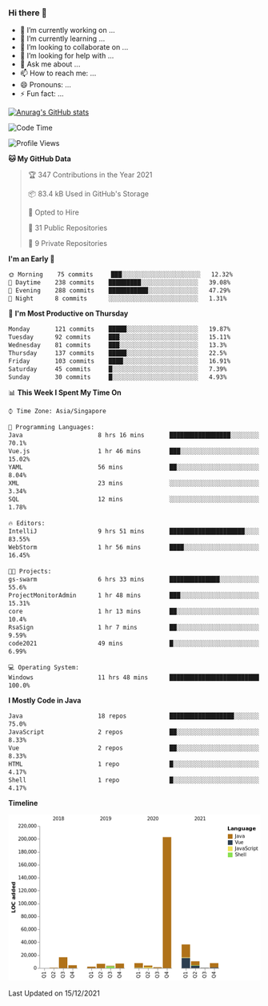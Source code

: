 ### Hi there 👋

- 🔭 I’m currently working on ...
- 🌱 I’m currently learning ...
- 👯 I’m looking to collaborate on ...
- 🤔 I’m looking for help with ...
- 💬 Ask me about ...
- 📫 How to reach me: ...
- 😄 Pronouns: ...
- ⚡ Fun fact: ...

[![Anurag's GitHub stats](https://github-readme-stats.vercel.app/api?username=xiumu2017&show_icons=true&theme=radical)](https://github.com/anuraghazra/github-readme-stats)

<!--
**xiumu2017/xiumu2017** is a ✨ _special_ ✨ repository because its `README.md` (this file) appears on your GitHub profile.

Here are some ideas to get you started:

- 🔭 I’m currently working on ...
- 🌱 I’m currently learning ...
- 👯 I’m looking to collaborate on ...
- 🤔 I’m looking for help with ...
- 💬 Ask me about ...
- 📫 How to reach me: ...
- 😄 Pronouns: ...
- ⚡ Fun fact: ...
-->

<!--START_SECTION:waka-->
![Code Time](http://img.shields.io/badge/Code%20Time-141%20hrs%209%20mins-blue)

![Profile Views](http://img.shields.io/badge/Profile%20Views-10-blue)

**🐱 My GitHub Data** 

> 🏆 347 Contributions in the Year 2021
 > 
> 📦 83.4 kB Used in GitHub's Storage 
 > 
> 💼 Opted to Hire
 > 
> 📜 31 Public Repositories 
 > 
> 🔑 9 Private Repositories  
 > 
**I'm an Early 🐤** 

```text
🌞 Morning    75 commits     ███░░░░░░░░░░░░░░░░░░░░░░   12.32% 
🌆 Daytime    238 commits    █████████░░░░░░░░░░░░░░░░   39.08% 
🌃 Evening    288 commits    ███████████░░░░░░░░░░░░░░   47.29% 
🌙 Night      8 commits      ░░░░░░░░░░░░░░░░░░░░░░░░░   1.31%

```
📅 **I'm Most Productive on Thursday** 

```text
Monday       121 commits    █████░░░░░░░░░░░░░░░░░░░░   19.87% 
Tuesday      92 commits     ███░░░░░░░░░░░░░░░░░░░░░░   15.11% 
Wednesday    81 commits     ███░░░░░░░░░░░░░░░░░░░░░░   13.3% 
Thursday     137 commits    █████░░░░░░░░░░░░░░░░░░░░   22.5% 
Friday       103 commits    ████░░░░░░░░░░░░░░░░░░░░░   16.91% 
Saturday     45 commits     █░░░░░░░░░░░░░░░░░░░░░░░░   7.39% 
Sunday       30 commits     █░░░░░░░░░░░░░░░░░░░░░░░░   4.93%

```


📊 **This Week I Spent My Time On** 

```text
⌚︎ Time Zone: Asia/Singapore

💬 Programming Languages: 
Java                     8 hrs 16 mins       █████████████████░░░░░░░░   70.1% 
Vue.js                   1 hr 46 mins        ███░░░░░░░░░░░░░░░░░░░░░░   15.02% 
YAML                     56 mins             ██░░░░░░░░░░░░░░░░░░░░░░░   8.04% 
XML                      23 mins             ░░░░░░░░░░░░░░░░░░░░░░░░░   3.34% 
SQL                      12 mins             ░░░░░░░░░░░░░░░░░░░░░░░░░   1.78%

🔥 Editors: 
IntelliJ                 9 hrs 51 mins       █████████████████████░░░░   83.55% 
WebStorm                 1 hr 56 mins        ████░░░░░░░░░░░░░░░░░░░░░   16.45%

🐱‍💻 Projects: 
gs-swarm                 6 hrs 33 mins       ██████████████░░░░░░░░░░░   55.6% 
ProjectMonitorAdmin      1 hr 48 mins        ███░░░░░░░░░░░░░░░░░░░░░░   15.31% 
core                     1 hr 13 mins        ██░░░░░░░░░░░░░░░░░░░░░░░   10.4% 
RsaSign                  1 hr 7 mins         ██░░░░░░░░░░░░░░░░░░░░░░░   9.59% 
code2021                 49 mins             █░░░░░░░░░░░░░░░░░░░░░░░░   6.99%

💻 Operating System: 
Windows                  11 hrs 48 mins      █████████████████████████   100.0%

```

**I Mostly Code in Java** 

```text
Java                     18 repos            ██████████████████░░░░░░░   75.0% 
JavaScript               2 repos             ██░░░░░░░░░░░░░░░░░░░░░░░   8.33% 
Vue                      2 repos             ██░░░░░░░░░░░░░░░░░░░░░░░   8.33% 
HTML                     1 repo              █░░░░░░░░░░░░░░░░░░░░░░░░   4.17% 
Shell                    1 repo              █░░░░░░░░░░░░░░░░░░░░░░░░   4.17%

```


**Timeline**

![Chart not found](https://raw.githubusercontent.com/xiumu2017/xiumu2017/main/charts/bar_graph.png) 


 Last Updated on 15/12/2021
<!--END_SECTION:waka-->
